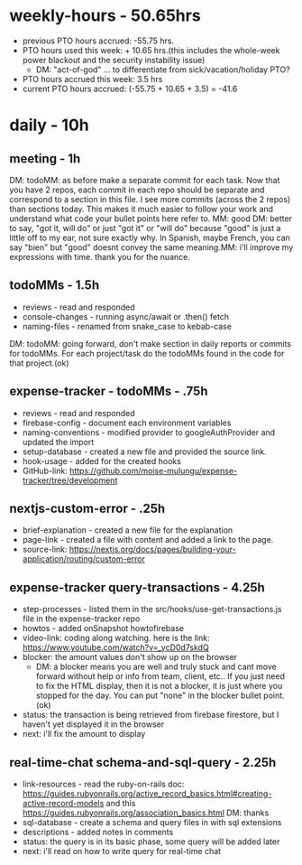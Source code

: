 # weekly-hours - 50.65hrs

* previous PTO hours accrued: -55.75 hrs. 
* PTO hours used this week: + 10.65 hrs.(this includes the whole-week power blackout and the security instability issue)
  * DM: "act-of-god" ... to differentiate from sick/vacation/holiday PTO?
* PTO hours accrued this week: 3.5 hrs
* current PTO hours accrued: (-55.75 + 10.65 + 3.5) = -41.6

# daily - 10h

## meeting - 1h

DM: todoMM: as before make a separate commit for each task. Now that you have 2 repos, each commit in each repo should be separate and correspond to a section in this file. I see more commits (across the 2 repos) than sections today. This makes it much easier to follow your work and understand what code your bullet points here refer to. MM: good DM: better to say, "got it, will do" or just "got it" or "will do" because "good" is just a little off to my ear, not sure exactly why. In Spanish, maybe French, you can say "bien" but "good" doesnt convey the same meaning.MM: i'll improve my expressions with time. thank you for the nuance. 

## todoMMs - 1.5h
* reviews - read and responded
* console-changes - running async/await or .then() fetch
* naming-files - renamed from snake_case to kebab-case

DM: todoMM: going forward, don't make section in daily reports or commits for todoMMs. For each project/task do the todoMMs found in the code for that project.(ok)


## expense-tracker - todoMMs - .75h
* reviews - read and responded
* firebase-config - document each environment variables
* naming-conventions - modified provider to googleAuthProvider and updated the import
* setup-database - created a new file and provided the source link.
* hook-usage - added for the created hooks
* GitHub-link: https://github.com/moise-mulungu/expense-tracker/tree/development

## nextjs-custom-error - .25h
* brief-explanation - created a new file for the explanation
* page-link - created a file with content and added a link to the page.
* source-link: https://nextjs.org/docs/pages/building-your-application/routing/custom-error

## expense-tracker query-transactions - 4.25h
* step-processes - listed them in the src/hooks/use-get-transactions.js file in the expense-tracker repo
* howtos - added onSnapshot howtofirebase
* video-link: coding along watching. here is the link: https://www.youtube.com/watch?v=_ycD0d7skdQ
* blocker: the amount values don't show up on the browser
  * DM: a blocker means you are well and truly stuck and cant move forward without help or info from team, client, etc.. If you just need to fix the HTML display, then it is not a blocker, it is just where you stopped for the day. You can put "none" in the blocker bullet point.(ok)
* status: the transaction is being retrieved from firebase firestore, but I haven't yet displayed it in the browser
* next: i'll fix the amount to display

## real-time-chat schema-and-sql-query - 2.25h
* link-resources - read the ruby-on-rails doc: https://guides.rubyonrails.org/active_record_basics.html#creating-active-record-models and this https://guides.rubyonrails.org/association_basics.html DM: thanks
* sql-database - create a schema and query files in with sql extensions
* descriptions - added notes in comments
* status: the query is in its basic phase, some query will be added later
* next: i'll read on how to write query for real-time chat